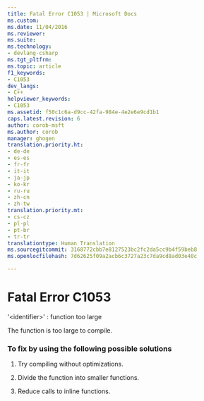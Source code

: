 ```yaml
---
title: Fatal Error C1053 | Microsoft Docs
ms.custom: 
ms.date: 11/04/2016
ms.reviewer: 
ms.suite: 
ms.technology:
- devlang-csharp
ms.tgt_pltfrm: 
ms.topic: article
f1_keywords:
- C1053
dev_langs:
- C++
helpviewer_keywords:
- C1053
ms.assetid: f50c1c6a-d9cc-42fa-984e-4e2e6e9cd1b1
caps.latest.revision: 6
author: corob-msft
ms.author: corob
manager: ghogen
translation.priority.ht:
- de-de
- es-es
- fr-fr
- it-it
- ja-jp
- ko-kr
- ru-ru
- zh-cn
- zh-tw
translation.priority.mt:
- cs-cz
- pl-pl
- pt-br
- tr-tr
translationtype: Human Translation
ms.sourcegitcommit: 3168772cbb7e8127523bc2fc2da5cc9b4f59beb8
ms.openlocfilehash: 7d62625f09a2acb6c3727a23c7da9cd8ad03e40c

---
```

# Fatal Error C1053
'\<identifier>' : function too large  
  
 The function is too large to compile.  
  
### To fix by using the following possible solutions  
  
1.  Try compiling without optimizations.  
  
2.  Divide the function into smaller functions.  
  
3.  Reduce calls to inline functions.


<!--HONumber=Jan17_HO1-->


